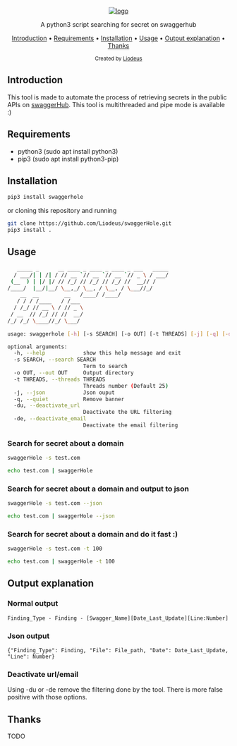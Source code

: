 <p align="center">
<a href="https://github.com/Liodeus/swaggerHole"><img src="https://i.ibb.co/3pTVswC/logo.png" alt="logo" border="0"></a>
<p align="center">A python3 script searching for secret on swaggerhub

<p align="center">
  <a href="#introduction">Introduction</a>
 • <a href="#requirements">Requirements</a>
 • <a href="#installation">Installation</a>
 • <a href="#usage">Usage</a>
 • <a href="#output-explanation">Output explanation</a>
 • <a href="#thanks">Thanks</a>
</p>

<div align="center">
  <sub>Created by
  <a href="https://liodeus.github.io/">Liodeus</a>
</div>


## Introduction

This tool is made to automate the process of retrieving secrets in the public APIs on [swaggerHub](https://app.swaggerhub.com/search). This tool is multithreaded and pipe mode is available :)

## Requirements

- python3 (sudo apt install python3)
- pip3 (sudo apt install python3-pip)

## Installation

```bash
pip3 install swaggerhole
```

or cloning this repository and running

```bash
git clone https://github.com/Liodeus/swaggerHole.git
pip3 install .
```

## Usage

```bash
   _____ _      __ ____ _ ____ _ ____ _ ___   _____
  / ___/| | /| / // __ `// __ `// __ `// _ \ / ___/
 (__  ) | |/ |/ // /_/ // /_/ // /_/ //  __// /    
/____/  |__/|__/ \__,_/ \__, / \__, / \___//_/     
    __  __        __   /____/ /____/               
   / / / /____   / /___                            
  / /_/ // __ \ / // _ \                           
 / __  // /_/ // //  __/                           
/_/ /_/ \____//_/ \___/                            
                                                   
usage: swaggerhole [-h] [-s SEARCH] [-o OUT] [-t THREADS] [-j] [-q] [-du] [-de]

optional arguments:
  -h, --help            show this help message and exit
  -s SEARCH, --search SEARCH
                        Term to search
  -o OUT, --out OUT     Output directory
  -t THREADS, --threads THREADS
                        Threads number (Default 25)
  -j, --json            Json ouput
  -q, --quiet           Remove banner
  -du, --deactivate_url
                        Deactivate the URL filtering
  -de, --deactivate_email
                        Deactivate the email filtering
```

### Search for secret about a domain

```bash
swaggerHole -s test.com

echo test.com | swaggerHole
```

### Search for secret about a domain and output to json

```bash
swaggerHole -s test.com --json

echo test.com | swaggerHole --json
```

### Search for secret about a domain and do it fast :)

```bash
swaggerHole -s test.com -t 100

echo test.com | swaggerHole -t 100
```

## Output explanation

### Normal output

`Finding_Type - Finding - [Swagger_Name][Date_Last_Update][Line:Number]`

### Json output

`{"Finding_Type": Finding, "File": File_path, "Date": Date_Last_Update, "Line": Number}`

### Deactivate url/email

Using -du or -de remove the filtering done by the tool. There is more false positive with those options.

## Thanks

TODO

